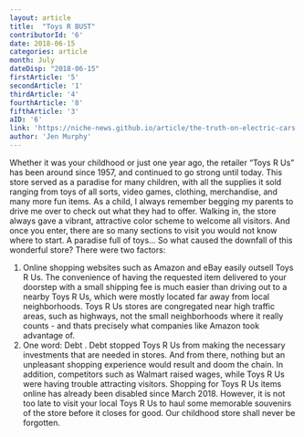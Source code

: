 ```yaml
---
layout: article 
title:  "Toys R BUST" 
contributorId: '6'
date: 2018-06-15
categories: article
month: July
dateDisp: "2018-06-15"
firstArticle: '5'
secondArticle: '1'
thirdArticle: '4'
fourthArticle: '8'
fifthArticle: '3'
aID: '6'
link: 'https://niche-news.github.io/article/the-truth-on-electric-cars.html'
author: 'Jen Murphy'
---
```

Whether it was your childhood or just one year ago, the retailer “Toys R Us” has been around since 1957, and continued to go strong until today. This store served as a paradise for many children, with all the supplies it sold ranging from toys of all sorts, video games, clothing, merchandise, and many more fun items. As a child, I always remember begging my parents to drive me over to check out what they had to offer. Walking in, the store always gave a vibrant, attractive color scheme to welcome all visitors. And once you enter, there are so many sections to visit you would not know where to start. A paradise full of toys… So what caused the downfall of this wonderful store?
There were two factors:
1. Online shopping websites such as Amazon and eBay easily outsell Toys R Us. The convenience of having the requested item delivered to your doorstep with a small shipping fee is much easier than driving out to a nearby Toys R Us, which were mostly located far away from local neighborhoods. Toys R Us stores are congregated near high traffic areas, such as highways, not the small neighborhoods where it really counts - and thats precisely what companies like Amazon took advantage of. 
2. One word: Debt . Debt stopped Toys R Us from making the necessary investments that are needed in stores. And from there, nothing but an unpleasant shopping experience would result and doom the chain. In addition, competitors such as Walmart raised wages, while Toys R Us were having trouble attracting visitors. Shopping for Toys R Us items online has already been disabled since March 2018. However, it is not too late to visit your local Toys R Us to haul some memorable souvenirs of the store before it closes for good. Our childhood store shall never be forgotten.